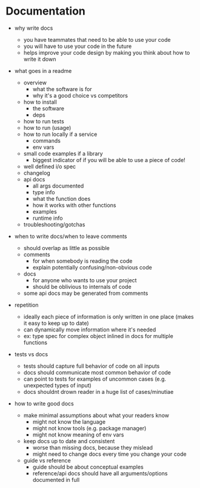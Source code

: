 # Documentation

- why write docs
    - you have teammates that need to be able to use your code
    - you will have to use your code in the future
    - helps improve your code design by making you think about how to write it down

- what goes in a readme
    - overview
        - what the software is for
        - why it's a good choice vs competitors
    - how to install
        - the software
        - deps
    - how to run tests
    - how to run (usage)
    - how to run locally if a service
        - commands
        - env vars
    - small code examples if a library
        - biggest indicator of if you will be able to use a piece of code!
    - well defined i/o spec
    - changelog
    - api docs
        - all args documented
        - type info
        - what the function does
        - how it works with other functions
        - examples
        - runtime info
    - troubleshooting/gotchas

- when to write docs/when to leave comments
    - should overlap as little as possible
    - comments
        - for when somebody is reading the code
        - explain potentially confusing/non-obvious code
    - docs
        - for anyone who wants to use your project
        - should be oblivious to internals of code
    - some api docs may be generated from comments

- repetition
    - ideally each piece of information is only written in one place (makes it easy to keep up to date)
    - can dynamically move information where it's needed
    - ex: type spec for complex object inlined in docs for multiple functions

- tests vs docs
    - tests should capture full behavior of code on all inputs
    - docs should communicate most common behavior of code
    - can point to tests for examples of uncommon cases (e.g. unexpected types of input)
    - docs shouldnt drown reader in a huge list of cases/minutiae

- how to write good docs
    - make minimal assumptions about what your readers know
        - might not know the language
        - might not know tools (e.g. package manager)
        - might not know meaning of env vars
    - keep docs up to date and consistent
        - worse than missing docs, because they mislead
        - might need to change docs every time you change your code
    - guide vs reference
        - guide should be about conceptual examples
        - reference/api docs should have all arguments/options documented in full
